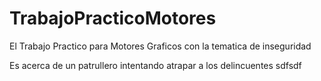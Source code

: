 # TrabajoPracticoMotores

El Trabajo Practico para Motores Graficos con la tematica de inseguridad

Es acerca de un patrullero intentando atrapar a los delincuentes
sdfsdf
